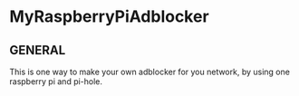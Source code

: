 # MyRaspberryPiAdblocker

## GENERAL
 This is one way to make your own adblocker for you network, by using one raspberry pi and pi-hole.
